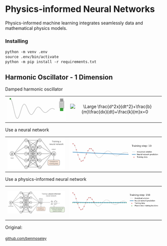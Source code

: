 # Physics-informed Neural Networks
Physics-informed machine learning integrates seamlessly data and mathematical physics models.

### Installing
```
python -m venv .env
source .env/bin/activate
python -m pip install -r requirements.txt
```

## Harmonic Oscillator - 1 Dimension

Damped harmonic oscillator

<div align="center">
  <table>
    <tr>
      <td align="center" valign="middle">
        <img src="src/03.Harmonic-oscillator/figures/oscillator.gif" width="350">
      </td>
      <td align="center" valign="middle">
          <img src="https://latex.codecogs.com/svg.latex?\Large&space;\dpi{150}\bg{white}\frac{d^2x}{dt^2}+\frac{b}{m}\frac{dx}{dt}+\frac{k}{m}x=0" alt="\Large \frac{d^2x}{dt^2}+\frac{b}{m}\frac{dx}{dt}+\frac{k}{m}x=0">
      </td>
    </tr>
  </table>
</div>

Use a neural network

<div align="center">
  <table>
    <tr>
      <td align="center" valign="middle">
        <img src="src/03.Harmonic-oscillator/figures/NeuralNetword.png" width="350">
      </td>
      <td align="center" valign="middle">
        <img src="src/03.Harmonic-oscillator/figures/nn1D.gif" width="550">
      </td>
    </tr>
  </table>
</div>

Use a physics-informed neural network

<div align="center">
  <table>
    <tr>
      <td align="center" valign="middle">
        <img src="src/03.Harmonic-oscillator/figures/Physics-informedNeuralNetword.png" width="350">
      </td>
      <td align="center" valign="middle">
        <img src="src/03.Harmonic-oscillator/figures/pinn1D.gif" width="550">
      </td>
    </tr>
  </table>
</div>


Original: <div>
            <sub><a href="Ben Mosley">github.com/benmoseley</a></sub>
          </div>